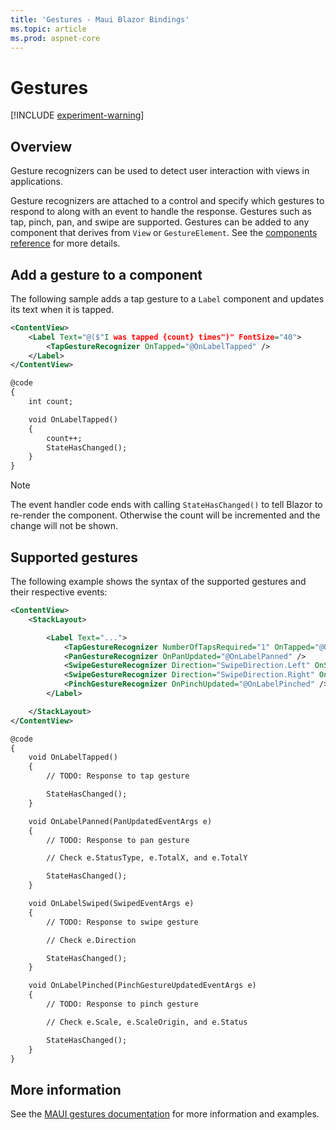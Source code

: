 ```yaml
---
title: 'Gestures - Maui Blazor Bindings'
ms.topic: article
ms.prod: aspnet-core
---
```


# Gestures

[!INCLUDE [experiment-warning](../includes/experiment-warning.md)]

## Overview

Gesture recognizers can be used to detect user interaction with views in applications.

Gesture recognizers are attached to a control and specify which gestures to respond to along with an event to handle the response. Gestures such as tap, pinch, pan, and swipe are supported. Gestures can be added to any component that derives from `View` or `GestureElement`. See the [components reference](components-reference.md) for more details.

## Add a gesture to a component

The following sample adds a tap gesture to a `Label` component and updates its text when it is tapped.

```xml
<ContentView>
    <Label Text="@($"I was tapped {count} times")" FontSize="40">
        <TapGestureRecognizer OnTapped="@OnLabelTapped" />
    </Label>
</ContentView>

@code
{
    int count;

    void OnLabelTapped()
    {
        count++;
        StateHasChanged();
    }
}
```

> [!NOTE]
> The event handler code ends with calling `StateHasChanged()` to tell Blazor to re-render the component. Otherwise the count will be incremented and the change will not be shown.

## Supported gestures

The following example shows the syntax of the supported gestures and their respective events:

```xml
<ContentView>
    <StackLayout>

        <Label Text="...">
            <TapGestureRecognizer NumberOfTapsRequired="1" OnTapped="@OnLabelTapped" />
            <PanGestureRecognizer OnPanUpdated="@OnLabelPanned" />
            <SwipeGestureRecognizer Direction="SwipeDirection.Left" OnSwiped="@OnLabelSwiped" />
            <SwipeGestureRecognizer Direction="SwipeDirection.Right" OnSwiped="@OnLabelSwiped" />
            <PinchGestureRecognizer OnPinchUpdated="@OnLabelPinched" />
        </Label>

    </StackLayout>
</ContentView>

@code
{
    void OnLabelTapped()
    {
        // TODO: Response to tap gesture

        StateHasChanged();
    }

    void OnLabelPanned(PanUpdatedEventArgs e)
    {
        // TODO: Response to pan gesture

        // Check e.StatusType, e.TotalX, and e.TotalY

        StateHasChanged();
    }

    void OnLabelSwiped(SwipedEventArgs e)
    {
        // TODO: Response to swipe gesture

        // Check e.Direction

        StateHasChanged();
    }

    void OnLabelPinched(PinchGestureUpdatedEventArgs e)
    {
        // TODO: Response to pinch gesture

        // Check e.Scale, e.ScaleOrigin, and e.Status

        StateHasChanged();
    }
}
```

## More information

See the [MAUI gestures documentation](https://docs.microsoft.com/xamarin/xamarin-forms/app-fundamentals/gestures/) for more information and examples.
